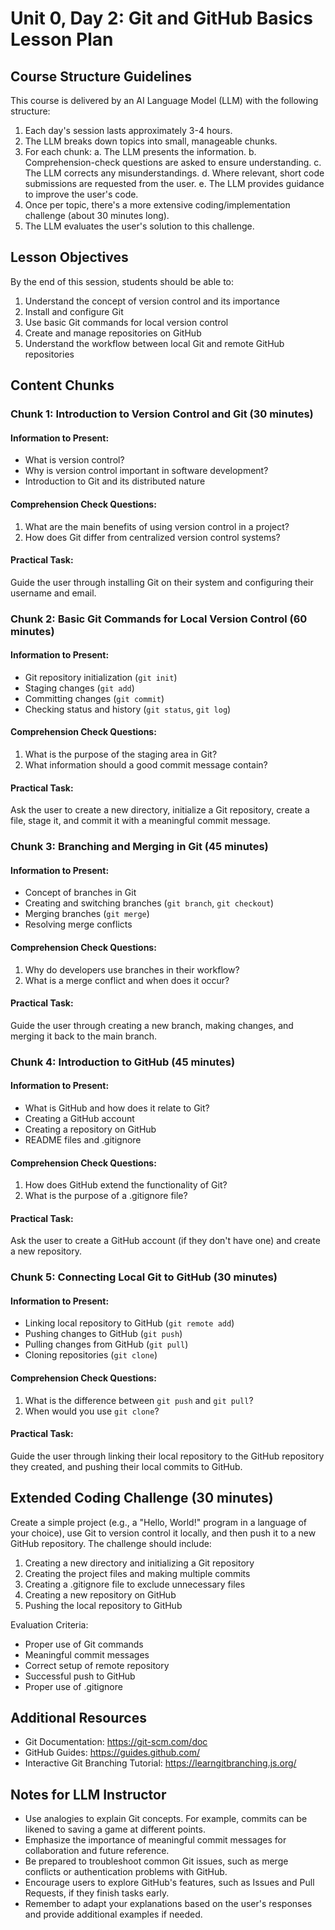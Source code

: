 # Unit 0, Day 2: Git and GitHub Basics Lesson Plan

## Course Structure Guidelines

This course is delivered by an AI Language Model (LLM) with the following structure:

1. Each day's session lasts approximately 3-4 hours.
2. The LLM breaks down topics into small, manageable chunks.
3. For each chunk:
   a. The LLM presents the information.
   b. Comprehension-check questions are asked to ensure understanding.
   c. The LLM corrects any misunderstandings.
   d. Where relevant, short code submissions are requested from the user.
   e. The LLM provides guidance to improve the user's code.
4. Once per topic, there's a more extensive coding/implementation challenge (about 30 minutes long).
5. The LLM evaluates the user's solution to this challenge.

## Lesson Objectives
By the end of this session, students should be able to:
1. Understand the concept of version control and its importance
2. Install and configure Git
3. Use basic Git commands for local version control
4. Create and manage repositories on GitHub
5. Understand the workflow between local Git and remote GitHub repositories

## Content Chunks

### Chunk 1: Introduction to Version Control and Git (30 minutes)

#### Information to Present:
- What is version control?
- Why is version control important in software development?
- Introduction to Git and its distributed nature

#### Comprehension Check Questions:
1. What are the main benefits of using version control in a project?
2. How does Git differ from centralized version control systems?

#### Practical Task:
Guide the user through installing Git on their system and configuring their username and email.

### Chunk 2: Basic Git Commands for Local Version Control (60 minutes)

#### Information to Present:
- Git repository initialization (`git init`)
- Staging changes (`git add`)
- Committing changes (`git commit`)
- Checking status and history (`git status`, `git log`)

#### Comprehension Check Questions:
1. What is the purpose of the staging area in Git?
2. What information should a good commit message contain?

#### Practical Task:
Ask the user to create a new directory, initialize a Git repository, create a file, stage it, and commit it with a meaningful commit message.

### Chunk 3: Branching and Merging in Git (45 minutes)

#### Information to Present:
- Concept of branches in Git
- Creating and switching branches (`git branch`, `git checkout`)
- Merging branches (`git merge`)
- Resolving merge conflicts

#### Comprehension Check Questions:
1. Why do developers use branches in their workflow?
2. What is a merge conflict and when does it occur?

#### Practical Task:
Guide the user through creating a new branch, making changes, and merging it back to the main branch.

### Chunk 4: Introduction to GitHub (45 minutes)

#### Information to Present:
- What is GitHub and how does it relate to Git?
- Creating a GitHub account
- Creating a repository on GitHub
- README files and .gitignore

#### Comprehension Check Questions:
1. How does GitHub extend the functionality of Git?
2. What is the purpose of a .gitignore file?

#### Practical Task:
Ask the user to create a GitHub account (if they don't have one) and create a new repository.

### Chunk 5: Connecting Local Git to GitHub (30 minutes)

#### Information to Present:
- Linking local repository to GitHub (`git remote add`)
- Pushing changes to GitHub (`git push`)
- Pulling changes from GitHub (`git pull`)
- Cloning repositories (`git clone`)

#### Comprehension Check Questions:
1. What is the difference between `git push` and `git pull`?
2. When would you use `git clone`?

#### Practical Task:
Guide the user through linking their local repository to the GitHub repository they created, and pushing their local commits to GitHub.

## Extended Coding Challenge (30 minutes)

Create a simple project (e.g., a "Hello, World!" program in a language of your choice), use Git to version control it locally, and then push it to a new GitHub repository. The challenge should include:

1. Creating a new directory and initializing a Git repository
2. Creating the project files and making multiple commits
3. Creating a .gitignore file to exclude unnecessary files
4. Creating a new repository on GitHub
5. Pushing the local repository to GitHub

Evaluation Criteria:
- Proper use of Git commands
- Meaningful commit messages
- Correct setup of remote repository
- Successful push to GitHub
- Proper use of .gitignore

## Additional Resources
- Git Documentation: https://git-scm.com/doc
- GitHub Guides: https://guides.github.com/
- Interactive Git Branching Tutorial: https://learngitbranching.js.org/

## Notes for LLM Instructor
- Use analogies to explain Git concepts. For example, commits can be likened to saving a game at different points.
- Emphasize the importance of meaningful commit messages for collaboration and future reference.
- Be prepared to troubleshoot common Git issues, such as merge conflicts or authentication problems with GitHub.
- Encourage users to explore GitHub's features, such as Issues and Pull Requests, if they finish tasks early.
- Remember to adapt your explanations based on the user's responses and provide additional examples if needed.
